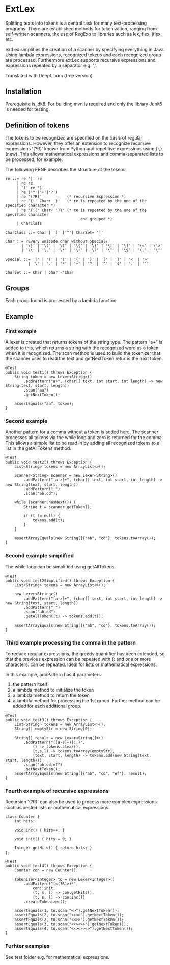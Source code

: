 # ExtLex

Splitting texts into tokens is a central task for many text-processing programs. 
There are established methods for tokenization, ranging from self-written scanners, the use of
RegExp to libraries such as lex, flex, jflex, etc. 

extLex simplifies the creation of a scanner by specifying everything in Java.
Using lambda expressions, recognized tokens and each recognized group are processed. 
Furthermore extLex supports recursive expressions and expressions repeated by a separator e.g. ','. 

Translated with DeepL.com (free version)

## Installation

Prerequisite is jdk8. For building mvn is required and only the library Junit5 is needed for testing.

## Definition of tokens

The tokens to be recognized are specified on the basis of regular expressions. 
However, they offer an extension to recognize recursive expressions '(?R)' known from Python and repetitive expressions using {:,} (new). This allows mathematical expressions and comma-separated lists to be processed, for example.

The following EBNF describes the structure of the tokens.

    re ::= re '|' re
         | re re
         | '(' re ')'
         | re ('*'|'+'|'?')
         | re '(?R)'           (* recursive Expression *)
         | re '{:' Char+ '}'   (* re is repeated by the one of the specified character *) 
         | re '{:(' Char+ ')}' (* re is repeated by the one of the specified character
                                   	 and grouped *)
         | CharClass

    CharClass ::= Char | '[' ['^'] CharSet+ ']'

    Char ::= ?Every wnicode char without Special?
           | '\|' | '\(' | '\)' | '\{' | '\}' | '\[' | '\]' | '\<' | \'>'
           | '\\' | '\.' | '\*' | '\+' | '\?' | '\^' | '\$' | '\.' | '\"'

    Special ::= '|' | '(' | ')' | '{' | '}' | '[' | ']' | '<' | '>'
              | '\' | '.' | '*' | '+' | '?' | '^' | '$' | '.' | '"'

    CharSet ::= Char | Char'-'Char 

## Groups
Each group found is processed by a lambda function.

## Example

### First exmple

A lexer is created that returns tokens of the string type.
The pattern “a+” is added to this, which returns a string with the recognized word as a token when it is recognized. 
The scan method is used to build the tokenizer that the scanner uses to read the text and getNextToken returns the next token.

    @Test
    public void test1() throws Exception {
        String token = new Lexer<String>()
            .addPattern("a+", (char[] text, int start, int length) -> new String(text, start, length))
            .scan("aa")
            .getNextToken();
        
        assertEquals("aa", token);
    }

### Second example

Another pattern for a comma without a token is added here. The scanner processes all tokens via the while loop and zero is returned for the comma.
This allows a simple list to be read in by adding all recognized tokens to a list in the getAllTokens method.

    @Test
    public void test2() throws Exception {
        List<String> tokens = new ArrayList<>();

        Scanner<String> scanner = new Lexer<String>()
            .addPattern("[a-z]+", (char[] text, int start, int length) -> new String(text, start, length))
            .addPattern(",")
            .scan("ab,cd");
        
        while (scanner.hasNext()) {
            String t = scanner.getToken();
            
            if (t != null) {
                tokens.add(t);
            }
        }

        assertArrayEquals(new String[]{"ab", "cd"}, tokens.toArray());
    }
     
### Second example simplified
The while loop can be simplified using getAllTokens.

    @Test
    public void test2Simplified() throws Exception {
        List<String> tokens = new ArrayList<>();

        new Lexer<String>()
            .addPattern("[a-z]+", (char[] text, int start, int length) -> new String(text, start, length))
            .addPattern(",")
            .scan("ab,cd")
            .getAllToken((t) -> tokens.add(t));

        assertArrayEquals(new String[]{"ab", "cd"}, tokens.toArray());
    }

### Third example processing the comma in the pattern
To reduce regular expressions, the greedy quantifier has been extended, 
so that the previous expression can be repeated with {: and one or more characters. 
can be repeated. Ideal for lists or mathematical expressions. 

In this example, addPattern has 4 parameters:
  1. the pattern itself
  2. a lambda method to initialize the token
  3. a lambda method to return the token
  4. a lambda method for processing the 1st group.
     Further method can be added for each additional group.

    @Test
    public void test3() throws Exception {
        List<String> tokens = new ArrayList<>();
        String[] emptyStr = new String[0];
        
        String[] result = new Lexer<String[]>()
            .addPattern("([a-z]+){:,}",
                () -> tokens.clear(),
                (t,s,l) -> tokens.toArray(emptyStr),
                (text, start, length) -> tokens.add(new String(text, start, length)))
            .scan("ab,cd,ef")
            .getNextToken();
        assertArrayEquals(new String[]{"ab", "cd", "ef"}, result);
    }
    
### Fourth example of recursive expressions
Recursion '(?R)' can also be used to process more complex expressions such as nested lists or mathematical expressions.

    class Counter {
        int hits;
        
        void inc() { hits++; }
        
        void init() { hits = 0; }
        
        Integer getHits() { return hits; }
    };
    
    @Test
    public void test4() throws Exception {
        Counter con = new Counter();
        
        Tokenizer<Integer> to = new Lexer<Integer>()
            .addPattern("(<(?R)>)*",
                con::init,
                (t, s, l) -> con.getHits(),
                (t, s, l) -> con.inc())
            .createTokenizer();
       
        assertEquals(1, to.scan("<>").getNextToken());
        assertEquals(2, to.scan("<><>").getNextToken());
        assertEquals(2, to.scan("<<>>").getNextToken());        
        assertEquals(3, to.scan("<<><>>").getNextToken());
        assertEquals(4, to.scan("<<><>><>").getNextToken());
    }

### Furhter examples

See test folder e.g. for mathematical expressions.
